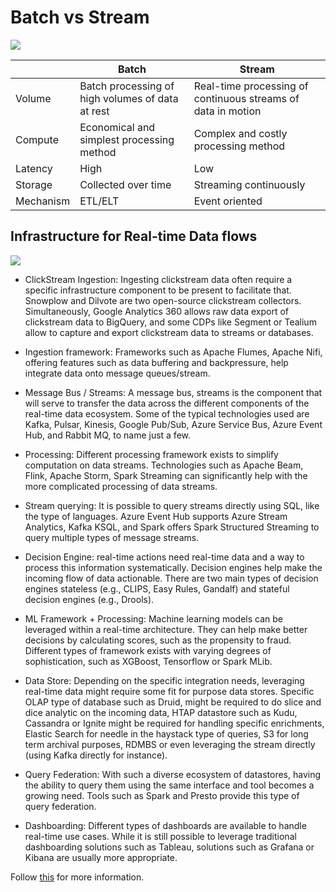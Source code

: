 # Batch vs Stream

![](/img/concepts/batch-stream/comparison.drawio.svg)

|   | Batch | Stream |
| - | ----- | ------ |
| Volume | Batch processing of high volumes of data at rest | Real-time processing of continuous streams of data in motion |
| Compute | Economical and simplest processing method | Complex and costly processing method |
| Latency | High | Low |
| Storage | Collected over time | Streaming continuously |
| Mechanism | ETL/ELT | Event oriented |

## Infrastructure for Real-time Data flows

![](/img/concepts/data-streaming/infra.drawio.svg)

- ClickStream Ingestion: Ingesting clickstream data often require a specific infrastructure component to be present to facilitate that. Snowplow and Dilvote are two open-source clickstream collectors. Simultaneously, Google Analytics 360 allows raw data export of clickstream data to BigQuery, and some CDPs like Segment or Tealium allow to capture and export clickstream data to streams or databases.

- Ingestion framework: Frameworks such as Apache Flumes, Apache Nifi, offering features such as data buffering and backpressure, help integrate data onto message queues/stream.

- Message Bus / Streams: A message bus, streams is the component that will serve to transfer the data across the different components of the real-time data ecosystem. Some of the typical technologies used are Kafka, Pulsar, Kinesis, Google Pub/Sub, Azure Service Bus, Azure Event Hub, and Rabbit MQ, to name just a few.

- Processing: Different processing framework exists to simplify computation on data streams. Technologies such as Apache Beam, Flink, Apache Storm, Spark Streaming can significantly help with the more complicated processing of data streams.

- Stream querying: It is possible to query streams directly using SQL, like the type of languages. Azure Event Hub supports Azure Stream Analytics, Kafka KSQL, and Spark offers Spark Structured Streaming to query multiple types of message streams.

- Decision Engine: real-time actions need real-time data and a way to process this information systematically. Decision engines help make the incoming flow of data actionable. There are two main types of decision engines stateless (e.g., CLIPS, Easy Rules, Gandalf) and stateful decision engines (e.g., Drools).

- ML Framework + Processing: Machine learning models can be leveraged within a real-time architecture. They can help make better decisions by calculating scores, such as the propensity to fraud. Different types of framework exists with varying degrees of sophistication, such as XGBoost, Tensorflow or Spark MLib.

- Data Store: Depending on the specific integration needs, leveraging real-time data might require some fit for purpose data stores. Specific OLAP type of database such as Druid, might be required to do slice and dice analytic on the incoming data, HTAP datastore such as Kudu, Cassandra or Ignite might be required for handling specific enrichments, Elastic Search for needle in the haystack type of queries, S3 for long term archival purposes, RDMBS or even leveraging the stream directly (using Kafka directly for instance).

- Query Federation: With such a diverse ecosystem of datastores, having the ability to query them using the same interface and tool becomes a growing need. Tools such as Spark and Presto provide this type of query federation.

- Dashboarding: Different types of dashboards are available to handle real-time use cases. While it is still possible to leverage traditional dashboarding solutions such as Tableau, solutions such as Grafana or Kibana are usually more appropriate.

Follow [this](https://medium.com/analytics-and-data/real-time-data-pipelines-complexities-considerations-eecad520b70b) for more information.